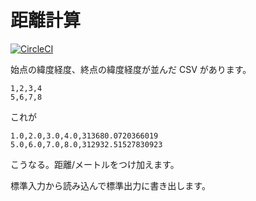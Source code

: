 # 距離計算

[![CircleCI](https://circleci.com/gh/odt/distance.svg?style=svg)](https://circleci.com/gh/odt/distance)

始点の緯度経度、終点の緯度経度が並んだ CSV があります。

``` csv
1,2,3,4
5,6,7,8
```

これが

``` csv
1.0,2.0,3.0,4.0,313680.0720366019
5.0,6.0,7.0,8.0,312932.51527830923
```

こうなる。距離/メートルをつけ加えます。

標準入力から読み込んで標準出力に書き出します。
